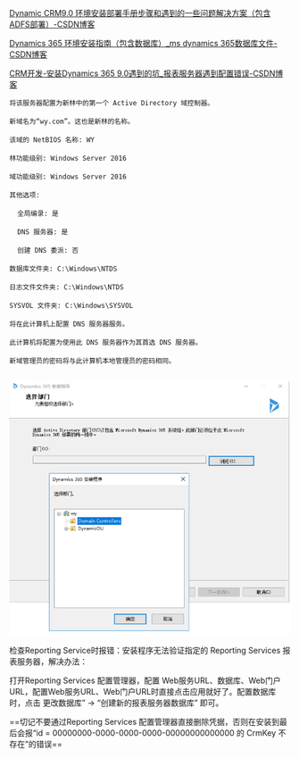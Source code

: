 [Dynamic CRM9.0 环境安装部署手册步骤和遇到的一些问题解决方案（包含ADFS部署）-CSDN博客](https://blog.csdn.net/Houoy/article/details/122621559)

[Dynamics 365 环境安装指南（包含数据库）_ms dynamics 365数据库文件-CSDN博客](https://blog.csdn.net/mu_sang/article/details/109283802)

[CRM开发-安装Dynamics 365 9.0遇到的坑_报表服务器遇到配置错误-CSDN博客](https://blog.csdn.net/u014705952/article/details/120685858)





```
将该服务器配置为新林中的第一个 Active Directory 域控制器。

新域名为“wy.com”。这也是新林的名称。

该域的 NetBIOS 名称: WY

林功能级别: Windows Server 2016

域功能级别: Windows Server 2016

其他选项:

  全局编录: 是

  DNS 服务器: 是

  创建 DNS 委派: 否

数据库文件夹: C:\Windows\NTDS

日志文件文件夹: C:\Windows\NTDS

SYSVOL 文件夹: C:\Windows\SYSVOL

将在此计算机上配置 DNS 服务器服务。

此计算机将配置为使用此 DNS 服务器作为其首选 DNS 服务器。

新域管理员的密码将与此计算机本地管理员的密码相同。


```





![image-20240322105202016](./assets/image-20240322105202016.png)



检查Reporting Service时报错：安装程序无法验证指定的 Reporting Services 报表服务器，解决办法：

打开Reporting Services 配置管理器，配置 Web服务URL、数据库、Web门户URL，配置Web服务URL、Web门户URL时直接点击应用就好了。配置数据库时，点击 更改数据库” -> “创建新的报表服务器数据库” 即可。

==切记不要通过Reporting Services 配置管理器直接删除凭据，否则在安装到最后会报“id = 00000000-0000-0000-0000-00000000000000 的 CrmKey 不存在”的错误==





